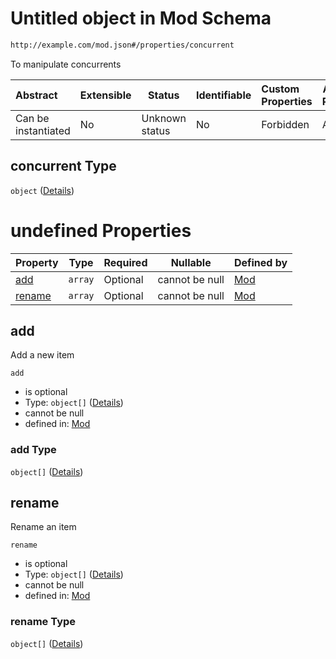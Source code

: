 # Untitled object in Mod Schema

```txt
http://example.com/mod.json#/properties/concurrent
```

To manipulate concurrents


| Abstract            | Extensible | Status         | Identifiable | Custom Properties | Additional Properties | Access Restrictions | Defined In                                                                 |
| :------------------ | ---------- | -------------- | ------------ | :---------------- | --------------------- | ------------------- | -------------------------------------------------------------------------- |
| Can be instantiated | No         | Unknown status | No           | Forbidden         | Allowed               | none                | [generic.schema.json\*](../out/generic.schema.json "open original schema") |

## concurrent Type

`object` ([Details](generic-properties-concurrent.md))

# undefined Properties

| Property          | Type    | Required | Nullable       | Defined by                                                                                                                            |
| :---------------- | ------- | -------- | -------------- | :------------------------------------------------------------------------------------------------------------------------------------ |
| [add](#add)       | `array` | Optional | cannot be null | [Mod](generic-properties-concurrent-properties-add.md "http&#x3A;//example.com/mod.json#/properties/concurrent/properties/add")       |
| [rename](#rename) | `array` | Optional | cannot be null | [Mod](generic-properties-concurrent-properties-rename.md "http&#x3A;//example.com/mod.json#/properties/concurrent/properties/rename") |

## add

Add a new item


`add`

-   is optional
-   Type: `object[]` ([Details](generic-properties-concurrent-properties-add-items.md))
-   cannot be null
-   defined in: [Mod](generic-properties-concurrent-properties-add.md "http&#x3A;//example.com/mod.json#/properties/concurrent/properties/add")

### add Type

`object[]` ([Details](generic-properties-concurrent-properties-add-items.md))

## rename

Rename an item


`rename`

-   is optional
-   Type: `object[]` ([Details](generic-properties-concurrent-properties-rename-items.md))
-   cannot be null
-   defined in: [Mod](generic-properties-concurrent-properties-rename.md "http&#x3A;//example.com/mod.json#/properties/concurrent/properties/rename")

### rename Type

`object[]` ([Details](generic-properties-concurrent-properties-rename-items.md))
